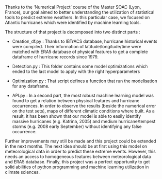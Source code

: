 Thanks to the ‘Numerical Project’ course of the Master SOAC (Lyon, France), our goal aimed to better understanding the utilization of statistical tools to predict extreme weathers.
In this particular case, we focused on Atlantic hurricanes which were identified by machine learning tools.

The structure of that project is decomposed into two distinct parts :
- Creation_df.py : Thanks to IBTrACS database, hurricane historical events were compiled. 
  Their information of latitude/longitude/time were matched with ERA5 database of physical features to get a complete dataframe of hurricane records since 1979.
 
- Detection.py : This folder contains some model optimizations which ended to the last model to apply with the right hyperparameters

- Optimization.py : That script defines a function that run the modelisation for any dataframe.

- API.py : In a second part, the most robust machine learning model was found to get a relation between physical features and hurricane occurrences. 
In order to observe the results (beside the numerical error on the test sets), maps of different climatic conditions where built.
As a result, it has been shown that our model is able to easily identify massive hurricanes (e.g. Katrina, 2005) and medium hurricane/tempest storms (e.g. 2008 early September) without identifying any false occurrence.
 
Further improvements may still be made and this project could be extended in the next months. The next idea should be at first using this model on meteorological data in order to predict these extreme events. However, this needs an access to homogeneous features between meteorological data and ERA5 database.
Finally, this project  was a perfect opportunity to get solid abilities of python programming and machine learning utilization in climate sciences.

